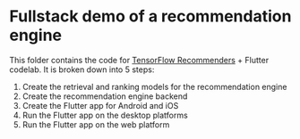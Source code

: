 # Fullstack demo of a recommendation engine

This folder contains the code for [TensorFlow Recommenders](https://www.tensorflow.org/recommenders) + Flutter codelab. It is broken down into 5 steps:

1. Create the retrieval and ranking models for the recommendation engine
2. Create the recommendation engine backend
3. Create the Flutter app for Android and iOS
4. Run the Flutter app on the desktop platforms
5. Run the Flutter app on the web platform